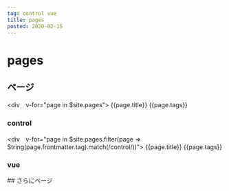 ```yaml
---
tag: control vue
title: pages
posted: 2020-02-15
---
```

# pages
## ページ
<div　v-for="page in $site.pages">
  <a v-bind:href="page.path">{{page.title}}</a>
  {{page.tags}}
</div>

### control
<div　v-for="page in $site.pages.filter(page => String(page.frontmatter.tag).match(/control/))">
  <a v-bind:href="page.path">{{page.title}}</a>
  {{page.tags}}
</div>

### vue
<Tags tag="vue" shows="5"/>
## さらにページ
